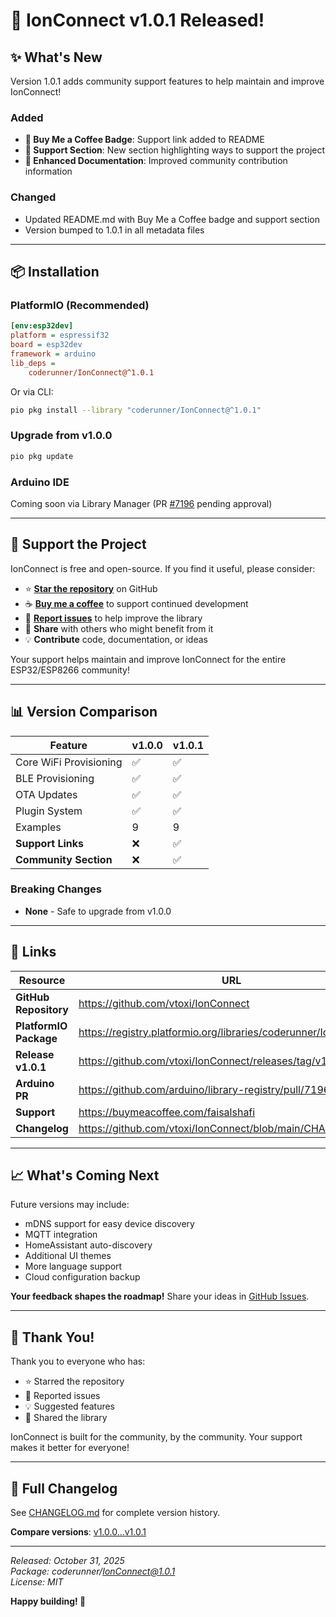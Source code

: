# 🎉 IonConnect v1.0.1 Released!

## ✨ What's New

Version 1.0.1 adds community support features to help maintain and improve IonConnect!

### Added
- **💖 Buy Me a Coffee Badge**: Support link added to README
- **🌟 Support Section**: New section highlighting ways to support the project
- **📖 Enhanced Documentation**: Improved community contribution information

### Changed
- Updated README.md with Buy Me a Coffee badge and support section
- Version bumped to 1.0.1 in all metadata files

---

## 📦 Installation

### PlatformIO (Recommended)

```ini
[env:esp32dev]
platform = espressif32
board = esp32dev
framework = arduino
lib_deps = 
    coderunner/IonConnect@^1.0.1
```

Or via CLI:
```bash
pio pkg install --library "coderunner/IonConnect@^1.0.1"
```

### Upgrade from v1.0.0

```bash
pio pkg update
```

### Arduino IDE

Coming soon via Library Manager (PR [#7196](https://github.com/arduino/library-registry/pull/7196) pending approval)

---

## 💖 Support the Project

IonConnect is free and open-source. If you find it useful, please consider:

- ⭐ **[Star the repository](https://github.com/vtoxi/IonConnect)** on GitHub
- ☕ **[Buy me a coffee](https://buymeacoffee.com/faisalshafi)** to support continued development
- 🐛 **[Report issues](https://github.com/vtoxi/IonConnect/issues)** to help improve the library
- 📢 **Share** with others who might benefit from it
- 💡 **Contribute** code, documentation, or ideas

Your support helps maintain and improve IonConnect for the entire ESP32/ESP8266 community!

---

## 📊 Version Comparison

| Feature | v1.0.0 | v1.0.1 |
|---------|--------|--------|
| Core WiFi Provisioning | ✅ | ✅ |
| BLE Provisioning | ✅ | ✅ |
| OTA Updates | ✅ | ✅ |
| Plugin System | ✅ | ✅ |
| Examples | 9 | 9 |
| **Support Links** | ❌ | ✅ |
| **Community Section** | ❌ | ✅ |

### Breaking Changes
- **None** - Safe to upgrade from v1.0.0

---

## 🔗 Links

| Resource | URL |
|----------|-----|
| **GitHub Repository** | https://github.com/vtoxi/IonConnect |
| **PlatformIO Package** | https://registry.platformio.org/libraries/coderunner/IonConnect |
| **Release v1.0.1** | https://github.com/vtoxi/IonConnect/releases/tag/v1.0.1 |
| **Arduino PR** | https://github.com/arduino/library-registry/pull/7196 |
| **Support** | https://buymeacoffee.com/faisalshafi |
| **Changelog** | https://github.com/vtoxi/IonConnect/blob/main/CHANGELOG.md |

---

## 📈 What's Coming Next

Future versions may include:
- mDNS support for easy device discovery
- MQTT integration
- HomeAssistant auto-discovery
- Additional UI themes
- More language support
- Cloud configuration backup

**Your feedback shapes the roadmap!** Share your ideas in [GitHub Issues](https://github.com/vtoxi/IonConnect/issues).

---

## 🎊 Thank You!

Thank you to everyone who has:
- ⭐ Starred the repository
- 🐛 Reported issues
- 💡 Suggested features
- 📢 Shared the library

IonConnect is built for the community, by the community. Your support makes it better for everyone!

---

## 📝 Full Changelog

See [CHANGELOG.md](https://github.com/vtoxi/IonConnect/blob/main/CHANGELOG.md) for complete version history.

**Compare versions**: [v1.0.0...v1.0.1](https://github.com/vtoxi/IonConnect/compare/v1.0.0...v1.0.1)

---

*Released: October 31, 2025*  
*Package: coderunner/IonConnect@1.0.1*  
*License: MIT*

**Happy building! 🚀**


